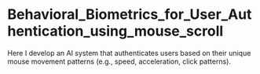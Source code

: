 # Behavioral_Biometrics_for_User_Authentication_using_mouse_scroll
Here I develop an AI system that authenticates users based on their unique mouse movement patterns (e.g., speed, acceleration, click patterns).
